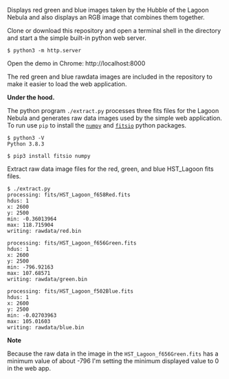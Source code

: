 Displays red green and blue images taken by the Hubble of the Lagoon Nebula
and also displays an RGB image that combines them together.

Clone or download this repository and open a terminal shell in the directory
and start a the simple built-in python web server.

```
$ python3 -m http.server
```

Open the demo in Chrome: http://localhost:8000

The red green and blue rawdata images are included in the repository to make it
easier to load the web application.

**Under the hood.**

The python program `./extract.py` processes three fits files for the Lagoon Nebula
and generates raw data images used by the simple web application. To run use `pip`
to install the [`numpy`](https://numpy.org/) and [`fitsio`](https://github.com/esheldon/fitsio)
python packages.

```
$ python3 -V
Python 3.8.3

$ pip3 install fitsio numpy
```

Extract raw data image files for the red, green, and blue HST_Lagoon fits files.

```
$ ./extract.py
processing: fits/HST_Lagoon_f658Red.fits
hdus: 1
x: 2600
y: 2500
min: -0.36013964
max: 118.715904
writing: rawdata/red.bin

processing: fits/HST_Lagoon_f656Green.fits
hdus: 1
x: 2600
y: 2500
min: -796.92163
max: 107.68571
writing: rawdata/green.bin

processing: fits/HST_Lagoon_f502Blue.fits
hdus: 1
x: 2600
y: 2500
min: -0.02703963
max: 105.01603
writing: rawdata/blue.bin
```

**Note**

Because the raw data in the image in the `HST_Lagoon_f656Green.fits` has a minimum
value of about -796 I'm setting the minimum displayed value to 0 in the web app.
